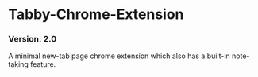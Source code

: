 # Tabby-Chrome-Extension
### Version: 2.0

A minimal new-tab page chrome extension which also has a built-in note-taking feature.
